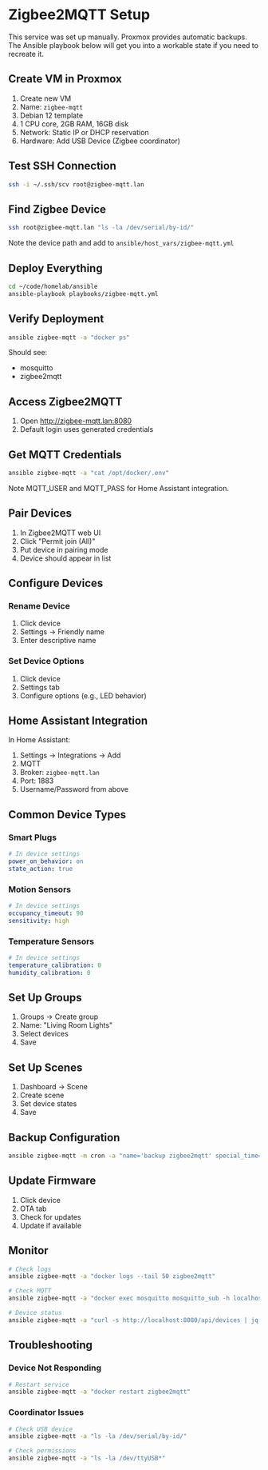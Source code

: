 # Zigbee2MQTT Setup

This service was set up manually. Proxmox provides automatic backups. The Ansible playbook below will get you into a workable state if you need to recreate it.

## Create VM in Proxmox

1. Create new VM
2. Name: `zigbee-mqtt`
3. Debian 12 template
4. 1 CPU core, 2GB RAM, 16GB disk
5. Network: Static IP or DHCP reservation
6. Hardware: Add USB Device (Zigbee coordinator)

## Test SSH Connection

```bash
ssh -i ~/.ssh/scv root@zigbee-mqtt.lan
```

## Find Zigbee Device

```bash
ssh root@zigbee-mqtt.lan "ls -la /dev/serial/by-id/"
```

Note the device path and add to `ansible/host_vars/zigbee-mqtt.yml`

## Deploy Everything

```bash
cd ~/code/homelab/ansible
ansible-playbook playbooks/zigbee-mqtt.yml
```

## Verify Deployment

```bash
ansible zigbee-mqtt -a "docker ps"
```

Should see:
- mosquitto
- zigbee2mqtt

## Access Zigbee2MQTT

1. Open http://zigbee-mqtt.lan:8080
2. Default login uses generated credentials

## Get MQTT Credentials

```bash
ansible zigbee-mqtt -a "cat /opt/docker/.env"
```

Note MQTT_USER and MQTT_PASS for Home Assistant integration.

## Pair Devices

1. In Zigbee2MQTT web UI
2. Click "Permit join (All)"
3. Put device in pairing mode
4. Device should appear in list

## Configure Devices

### Rename Device
1. Click device
2. Settings → Friendly name
3. Enter descriptive name

### Set Device Options
1. Click device
2. Settings tab
3. Configure options (e.g., LED behavior)

## Home Assistant Integration

In Home Assistant:
1. Settings → Integrations → Add
2. MQTT
3. Broker: `zigbee-mqtt.lan`
4. Port: 1883
5. Username/Password from above

## Common Device Types

### Smart Plugs
```yaml
# In device settings
power_on_behavior: on
state_action: true
```

### Motion Sensors
```yaml
# In device settings
occupancy_timeout: 90
sensitivity: high
```

### Temperature Sensors
```yaml
# In device settings
temperature_calibration: 0
humidity_calibration: 0
```

## Set Up Groups

1. Groups → Create group
2. Name: "Living Room Lights"
3. Select devices
4. Save

## Set Up Scenes

1. Dashboard → Scene
2. Create scene
3. Set device states
4. Save

## Backup Configuration

```bash
ansible zigbee-mqtt -m cron -a "name='backup zigbee2mqtt' special_time=daily job='cd /opt/docker && tar czf /backups/zigbee2mqtt-$(date +\%Y\%m\%d).tar.gz zigbee2mqtt/data'"
```

## Update Firmware

1. Click device
2. OTA tab
3. Check for updates
4. Update if available

## Monitor

```bash
# Check logs
ansible zigbee-mqtt -a "docker logs --tail 50 zigbee2mqtt"

# Check MQTT
ansible zigbee-mqtt -a "docker exec mosquitto mosquitto_sub -h localhost -t zigbee2mqtt/# -v -C 5"

# Device status
ansible zigbee-mqtt -a "curl -s http://localhost:8080/api/devices | jq '.[] | {friendly_name, available}'"
```

## Troubleshooting

### Device Not Responding
```bash
# Restart service
ansible zigbee-mqtt -a "docker restart zigbee2mqtt"
```

### Coordinator Issues
```bash
# Check USB device
ansible zigbee-mqtt -a "ls -la /dev/serial/by-id/"

# Check permissions
ansible zigbee-mqtt -a "ls -la /dev/ttyUSB*"
```